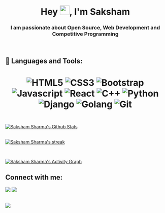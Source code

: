 
<h1 align="center">Hey <img src="https://raw.githubusercontent.com/MartinHeinz/MartinHeinz/master/wave.gif" width="30px">, I'm Saksham</h1>
<h3 align="center">I am passionate about Open Source, Web Development and Competitive Programming</h3>
<br>

## 🚀 Languages and Tools:

<h1 align = "center">

![HTML5](https://img.shields.io/badge/-html5-d9534f?style=for-the-badge&logo=html5&logoColor=white)
![CSS3](https://img.shields.io/badge/-css3-1572B6?style=for-the-badge&logo=css3&logoColor=white)
![Bootstrap](https://img.shields.io/badge/-bootstrap-5448C8?style=for-the-badge&logo=bootstrap&logoColor=white)
![Javascript](https://img.shields.io/badge/-javascript-FFED66?style=for-the-badge&logo=javascript&logoColor=black)
![React](https://img.shields.io/badge/-react-white?style=for-the-badge&logo=react&logoColor=61DBFB)
![C++](https://img.shields.io/badge/-cpp-5E97D0?style=for-the-badge&logo=cplusplus&logoColor=white)
![Python](https://img.shields.io/badge/-Python-FFD43B?style=for-the-badge&logo=python&logoColor=4B8BBE)
![Django](https://img.shields.io/badge/-django-092e20?style=for-the-badge&logo=django&logoColor=white)
![Golang](https://img.shields.io/badge/-go-313131?style=for-the-badge&logo=go&logoColor=29BEB0)
![Git](https://img.shields.io/badge/-git-F1502F?style=for-the-badge&logo=git&logoColor=white)
</h1>



  <br/>
    <a href="https://github.com/sakkshm26/github-readme-stats"><img alt="Saksham Sharma's Github Stats" src="https://github-readme-stats.vercel.app/api?username=sakkshm26&show_icons=true&count_private=true&theme=react&hide_border=true&bg_color=0D1117" /></a>
 
  <br/>

<br/>


<p align="left">
    <a href="https://github.com/sakkshm26/github-readme-streak-stats">
        <img title="🔥 Get streak stats for your profile at git.io/streak-stats" alt="Saksham Sharma's streak" src="https://github-readme-streak-stats.herokuapp.com/?user=sakkshm26&theme=react&hide_border=true&stroke=0000&background=0D1117"/>
    </a>
</p>
<br/>

<a href="https://github.com/sakkshm26/github-readme-activity-graph"><img alt="Saksham Sharma's Activity Graph" src="https://activity-graph.herokuapp.com/graph?username=sakkshm26&bg_color=0D1117&color=5BCDEC&line=5BCDEC&point=FFFFFF&hide_border=true" /></a>

## Connect with me:
<p align="left">

<a href = "https://www.linkedin.com/in/sakshamsharma630/"><img src="https://img.icons8.com/fluent/48/000000/linkedin.png"/></a>
<a href = "https://twitter.com/sakkshm_"><img src="https://img.icons8.com/fluent/48/000000/twitter.png"/></a>

</p>

<br>

<a href="https://github.com/sakkshm26/github-profile-views-counter">
    <img src="https://komarev.com/ghpvc/?username=sakkshm26">
</a>
